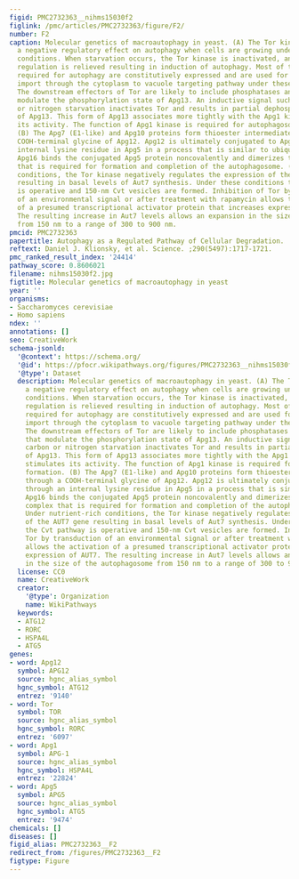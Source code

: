 ```yaml
---
figid: PMC2732363__nihms15030f2
figlink: /pmc/articles/PMC2732363/figure/F2/
number: F2
caption: Molecular genetics of macroautophagy in yeast. (A) The Tor kinase exerts
  a negative regulatory effect on autophagy when cells are growing under nutrient-rich
  conditions. When starvation occurs, the Tor kinase is inactivated, and the negative
  regulation is relieved resulting in induction of autophagy. Most of the proteins
  required for autophagy are constitutively expressed and are used for biosynthetic
  import through the cytoplasm to vacuole targeting pathway under these conditions.
  The downstream effectors of Tor are likely to include phosphatases and kinases that
  modulate the phosphorylation state of Apg13. An inductive signal such as carbon
  or nitrogen starvation inactivates Tor and results in partial dephosphorylation
  of Apg13. This form of Apg13 associates more tightly with the Apg1 kinase and stimulates
  its activity. The function of Apg1 kinase is required for autophagosome formation.
  (B) The Apg7 (E1-like) and Apg10 proteins form thioester intermediates through a
  COOH-terminal glycine of Apg12. Apg12 is ultimately conjugated to Apg5 through an
  internal lysine residue in Apg5 in a process that is similar to ubiquitination.
  Apg16 binds the conjugated Apg5 protein noncovalently and dimerizes to form a complex
  that is required for formation and completion of the autophagosome. (C) Under nutrient-rich
  conditions, the Tor kinase negatively regulates the expression of the AUT7 gene
  resulting in basal levels of Aut7 synthesis. Under these conditions the Cvt pathway
  is operative and 150-nm Cvt vesicles are formed. Inhibition of Tor by transduction
  of an environmental signal or after treatment with rapamycin allows the activation
  of a presumed transcriptional activator protein that increases expression of AUT7.
  The resulting increase in Aut7 levels allows an expansion in the size of the autophagosome
  from 150 nm to a range of 300 to 900 nm.
pmcid: PMC2732363
papertitle: Autophagy as a Regulated Pathway of Cellular Degradation.
reftext: Daniel J. Klionsky, et al. Science. ;290(5497):1717-1721.
pmc_ranked_result_index: '24414'
pathway_score: 0.8606021
filename: nihms15030f2.jpg
figtitle: Molecular genetics of macroautophagy in yeast
year: ''
organisms:
- Saccharomyces cerevisiae
- Homo sapiens
ndex: ''
annotations: []
seo: CreativeWork
schema-jsonld:
  '@context': https://schema.org/
  '@id': https://pfocr.wikipathways.org/figures/PMC2732363__nihms15030f2.html
  '@type': Dataset
  description: Molecular genetics of macroautophagy in yeast. (A) The Tor kinase exerts
    a negative regulatory effect on autophagy when cells are growing under nutrient-rich
    conditions. When starvation occurs, the Tor kinase is inactivated, and the negative
    regulation is relieved resulting in induction of autophagy. Most of the proteins
    required for autophagy are constitutively expressed and are used for biosynthetic
    import through the cytoplasm to vacuole targeting pathway under these conditions.
    The downstream effectors of Tor are likely to include phosphatases and kinases
    that modulate the phosphorylation state of Apg13. An inductive signal such as
    carbon or nitrogen starvation inactivates Tor and results in partial dephosphorylation
    of Apg13. This form of Apg13 associates more tightly with the Apg1 kinase and
    stimulates its activity. The function of Apg1 kinase is required for autophagosome
    formation. (B) The Apg7 (E1-like) and Apg10 proteins form thioester intermediates
    through a COOH-terminal glycine of Apg12. Apg12 is ultimately conjugated to Apg5
    through an internal lysine residue in Apg5 in a process that is similar to ubiquitination.
    Apg16 binds the conjugated Apg5 protein noncovalently and dimerizes to form a
    complex that is required for formation and completion of the autophagosome. (C)
    Under nutrient-rich conditions, the Tor kinase negatively regulates the expression
    of the AUT7 gene resulting in basal levels of Aut7 synthesis. Under these conditions
    the Cvt pathway is operative and 150-nm Cvt vesicles are formed. Inhibition of
    Tor by transduction of an environmental signal or after treatment with rapamycin
    allows the activation of a presumed transcriptional activator protein that increases
    expression of AUT7. The resulting increase in Aut7 levels allows an expansion
    in the size of the autophagosome from 150 nm to a range of 300 to 900 nm.
  license: CC0
  name: CreativeWork
  creator:
    '@type': Organization
    name: WikiPathways
  keywords:
  - ATG12
  - RORC
  - HSPA4L
  - ATG5
genes:
- word: Apg12
  symbol: APG12
  source: hgnc_alias_symbol
  hgnc_symbol: ATG12
  entrez: '9140'
- word: Tor
  symbol: TOR
  source: hgnc_alias_symbol
  hgnc_symbol: RORC
  entrez: '6097'
- word: Apg1
  symbol: APG-1
  source: hgnc_alias_symbol
  hgnc_symbol: HSPA4L
  entrez: '22824'
- word: Apg5
  symbol: APG5
  source: hgnc_alias_symbol
  hgnc_symbol: ATG5
  entrez: '9474'
chemicals: []
diseases: []
figid_alias: PMC2732363__F2
redirect_from: /figures/PMC2732363__F2
figtype: Figure
---
```

